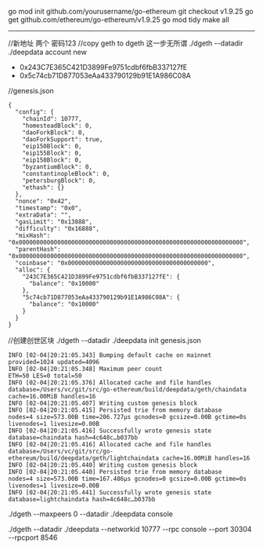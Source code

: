 go mod init github.com/yourusername/go-ethereum
git checkout v1.9.25
go get github.com/ethereum/go-ethereum/v1.9.25
go mod tidy
make all


---

//新地址 两个 密码123
//copy geth to dgeth 这一步无所谓
./dgeth  --datadir ./deepdata account new 
 - 0x243C7E365C421D3899Fe9751cdbf6fbB337127fE
 - 0x5c74cb71D877053eAa433790129b91E1A986C08A

//genesis.json
```
{
  "config": {
    "chainId": 10777,
    "homesteadBlock": 0,
    "daoForkBlock": 0,
    "daoForkSupport": true,
    "eip150Block": 0,
    "eip155Block": 0,
    "eip158Block": 0,
    "byzantiumBlock": 0,
    "constantinopleBlock": 0,
    "petersburgBlock": 0,
    "ethash": {}
  },
  "nonce": "0x42",
  "timestamp": "0x0",
  "extraData": "",
  "gasLimit": "0x13888",
  "difficulty": "0x16888",
  "mixHash": "0x0000000000000000000000000000000000000000000000000000000000000000",
  "parentHash": "0x0000000000000000000000000000000000000000000000000000000000000000",
  "coinbase": "0x0000000000000000000000000000000000000000",
  "alloc": {
    "243C7E365C421D3899Fe9751cdbf6fbB337127fE": {
      "balance": "0x10000"
    },
    "5c74cb71D877053eAa433790129b91E1A986C08A": {
      "balance": "0x10000"
    }
  }
}
```

//创建创世区块
./dgeth  --datadir ./deepdata init genesis.json
```
INFO [02-04|20:21:05.343] Bumping default cache on mainnet         provided=1024 updated=4096
INFO [02-04|20:21:05.348] Maximum peer count                       ETH=50 LES=0 total=50
INFO [02-04|20:21:05.376] Allocated cache and file handles         database=/Users/vc/git/src/go-ethereum/build/deepdata/geth/chaindata cache=16.00MiB handles=16
INFO [02-04|20:21:05.407] Writing custom genesis block 
INFO [02-04|20:21:05.415] Persisted trie from memory database      nodes=4 size=573.00B time=206.727µs gcnodes=0 gcsize=0.00B gctime=0s livenodes=1 livesize=0.00B
INFO [02-04|20:21:05.416] Successfully wrote genesis state         database=chaindata hash=4c648c…b037bb
INFO [02-04|20:21:05.416] Allocated cache and file handles         database=/Users/vc/git/src/go-ethereum/build/deepdata/geth/lightchaindata cache=16.00MiB handles=16
INFO [02-04|20:21:05.440] Writing custom genesis block 
INFO [02-04|20:21:05.440] Persisted trie from memory database      nodes=4 size=573.00B time=167.486µs gcnodes=0 gcsize=0.00B gctime=0s livenodes=1 livesize=0.00B
INFO [02-04|20:21:05.441] Successfully wrote genesis state         database=lightchaindata hash=4c648c…b037bb
```
./dgeth --maxpeers 0 --datadir ./deepdata  console

./dgeth --datadir ./deepdata --networkid 10777 --rpc console --port 30304 --rpcport 8546
